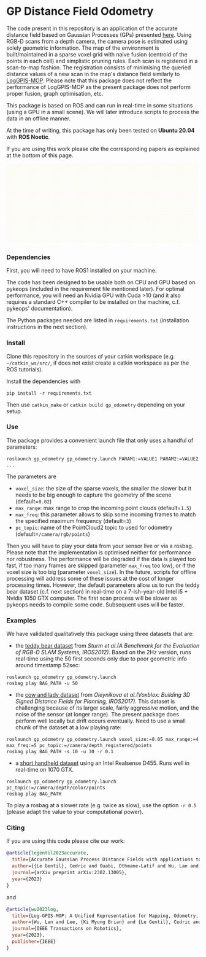 # GP Distance Field Odometry

The code present in this repository is an application of the accurate distance field based on Gaussian Processes (GPs) presented [here](https://arxiv.org/abs/2302.13005).
Using RGB-D scans from a depth camera, the camera pose is estimated using solely geometric information.
The map of the environment is built/maintained in a sparse voxel grid with naive fusion (centroid of the points in each cell) and simplistic pruning rules.
Each scan is registered in a scan-to-map fashion.
The registration consists of minimising the queried distance values of a new scan in the map's distance field similarly to [LogGPIS-MOP](https://ieeexplore.ieee.org/abstract/document/10202666).
Please note that this package does not reflect the performance of LogGPIS-MOP as the present package does not perform proper fusion, graph optimisation, etc.

This package is based on ROS and can run in real-time in some situations (using a GPU in a small scene).
We will later introduce scripts to process the data in an offline manner.

At the time of writing, this package has only been tested on __Ubuntu 20.04__ with __ROS Noetic__.


If you are using this work please cite the corresponding papers as explained at the bottom of this page.





![](gif/gp_odometry_teddy_bear_real_time.gif)







### Dependencies

First, you will need to have ROS1 installed on your machine.

The code has been designed to be usable both on CPU and GPU based on pykeops (included in the requirement file mentioned later).
For optimal performance, you will need an Nvidia GPU with Cuda >10 (and it also requires a standard C++ compiler to be installed on the machine, c.f. pykeops' documentation).

The Python packages needed are listed in `requirements.txt` (installation instructions in the next section).

### Install

Clone this repository in the sources of your catkin workspace (e.g. `~/catkin_ws/src/`, if does not exist create a catkin workspace as per the ROS tutorials).

Install the dependencies with
```
pip install -r requirements.txt
```

Then use `catkin_make` or `catkin build gp_odometry` depending on your setup.

### Use

The package provides a convenient launch file that only uses a handful of parameters:
```
roslaunch gp_odometry gp_odometry.launch PARAM1:=VALUE1 PARAM2:=VALUE2 ... 
```

The parameters are
- `voxel_size`: the size of the sparse voxels, the smaller the slower but it needs to be big enough to capture the geometry of the scene (default=`0.02`) 
- `max_range`: max range to crop the incoming point clouds (default=`1.5`)
- `max_freq`: this parameter allows to skip some incoming frames to match the specified maximum frequency (default=`3`)
- `pc_topic`: name of the PointCloud2 topic to used for odometry (default=`/camera/rgb/points`)


Then you will have to play your data from your sensor live or via a rosbag.
Please note that the implementation is optimised neither for performance nor robustness.
The performance will be degraded if the data is played too fast, if too many frames are skipped (parameter `max_freq` too low), or if the voxel size is too big (parameter `voxel_size`).
In the future, scripts for offline processing will address some of these issues at the cost of longer processing times.
However, the default parameters allow us to run the teddy bear dataset (c.f. next section) in real-time on a 7-ish-year-old Intel i5 + Nvidia 1050 GTX computer.
The first scan process will be slower as pykeops needs to compile some code. Subsequent uses will be faster.


### Examples

We have validated qualitatively this package using three datasets that are:
- the [teddy bear dataset](https://cvg.cit.tum.de/rgbd/dataset/freiburg3/rgbd_dataset_freiburg3_teddy-2hz-with-pointclouds.bag) from _Sturm et al.(A Benchmark for the Evaluation of RGB-D SLAM Systems, IROS2012)_. Based on the 2Hz version, runs real-time using the 50 first seconds only due to poor geometric info around timestamp 52sec: 
```
roslaunch gp_odometry gp_odometry.launch
rosbag play BAG_PATH -u 50
```
- the [cow and lady dataset](https://projects.asl.ethz.ch/datasets/doku.php?id=iros2017/) from _Oleynikova et al.(Voxblox: Building 3D Signed Distance Fields for Planning, IROS2017)_. This dataset is challenging because of its larger scale, fairly aggressive motion, and the noise of the sensor (at longer range). The present package does perform well locally but drift occurs eventually. Need to use a small chunk of the dataset at a low playing rate:
```
roslaunch gp_odometry gp_odometry.launch voxel_size:=0.05 max_range:=4 max_freq:=5 pc_topic:=/camera/depth_registered/points
rosbag play BAG_PATH -s 10 -u 30 -r 0.1
```
- a [short handheld dataset](https://drive.google.com/file/d/1A7T39yyUxzrUiflUjkjPx6K-JTOe_sPv/view?usp=drive_link) using an Intel Realsense D455. Runs well in real-time on 1070 GTX.
```
roslaunch gp_odometry gp_odometry.launch pc_topic:=/camera/depth/color/points
rosbag play BAG_PATH
```

To play a rosbag at a slower rate (e.g. twice as slow), use the option `-r 0.5` (please adapt the value to your computational power).



### Citing

If you are using this code please cite our work:
```bibtex
@article{legentil2023accurate,
  title={Accurate Gaussian Process Distance Fields with applications to Echolocation and Mapping},
  author={{Le Gentil}, Cedric and Ouabi, Othmane-Latif and Wu, Lan and Pradalier, Cedric and Vidal-Calleja, Teresa},
  journal={arXiv preprint arXiv:2302.13005},
  year={2023}
}
```
and
```bibtex
@article{wu2023log,
  title={Log-GPIS-MOP: A Unified Representation for Mapping, Odometry, and Planning},
  author={Wu, Lan and Lee, {Ki Myung Brian} and {Le Gentil}, Cedric and Vidal-Calleja, Teresa},
  journal={IEEE Transactions on Robotics},
  year={2023},
  publisher={IEEE}
}
```
